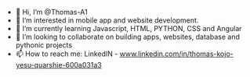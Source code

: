 - 👋 Hi, I’m @Thomas-A1
- 👀 I’m interested in mobile app and website development.
- 🌱 I’m currently learning Javascript, HTML, PYTHON, CSS and Angular
- 💞️ I’m looking to collaborate on building apps, websites, database and pythonic projects
- 📫 How to reach me: LinkedIN - www.linkedin.com/in/thomas-kojo-yesu-quarshie-600a031a3 

<!---
Thomas-A1/Thomas-A1 is a ✨ special ✨ repository because its `README.md` (this file) appears on your GitHub profile.
You can click the Preview link to take a look at your changes.
--->
